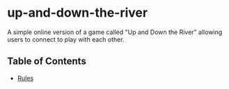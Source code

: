 # up-and-down-the-river

A simple online version of a game called "Up and Down the River" allowing users to connect to play with each other.

## Table of Contents

- [Rules](./docs/rules.md)

